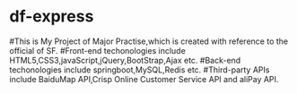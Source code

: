 # df-express
#This is My Project of Major Practise,which is created with reference to the official of SF.
#Front-end techonologies include HTML5,CSS3,javaScript,jQuery,BootStrap,Ajax etc.
#Back-end techonologies include springboot,MySQL,Redis etc.
#Third-party APIs include BaiduMap API,Crisp Online Customer Service API and aliPay API.
